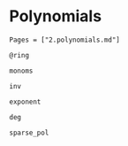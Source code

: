 # Polynomials
```@index
Pages = ["2.polynomials.md"]
```

```@docs 
@ring 
```

```@docs
monoms
```

```@docs
inv
```

```@docs
exponent
```
```@docs
deg
```

```@docs
sparse_pol
```










